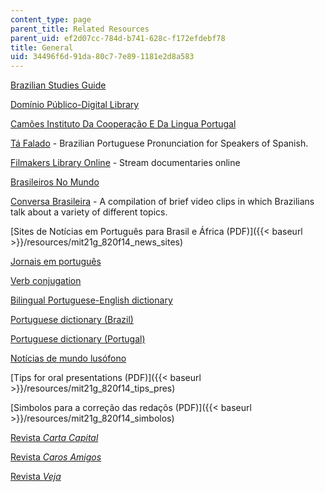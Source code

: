```yaml
---
content_type: page
parent_title: Related Resources
parent_uid: ef2d07cc-784d-b741-628c-f172efdebf78
title: General
uid: 34496f6d-91da-80c7-7e89-1181e2d8a583
---
```


[Brazilian Studies Guide](http://www.umich.edu/~port150/)

[Domínio Público-Digital Library](http://www.dominiopublico.gov.br/pesquisa/PesquisaObraForm.jsp)

[Camões Instituto Da Cooperação E Da Lingua Portugal](http://www.instituto-camoes.pt/)

[Tá Falado](http://www.coerll.utexas.edu/brazilpod/tafalado/) - Brazilian Portuguese Pronunciation for Speakers of Spanish.

[Filmakers Library Online](http://search.alexanderstreet.com/flon) - Stream documentaries online

[Brasileiros No Mundo](http://www.brasileirosnomundo.itamaraty.gov.br/)

[Conversa Brasileira](http://coerll.utexas.edu/brazilpod/cob/) - A compilation of brief video clips in which Brazilians talk about a variety of different topics.

[Sites de Notícias em Português para Brasil e África (PDF)]({{< baseurl >}}/resources/mit21g_820f14_news_sites)

[Jornais em português](http://www.jornaiserevistas.com/)

[Verb conjugation](http://www.conjuga-me.net/)

[Bilingual Portuguese-English dictionary](http://www.wordreference.com/)

[Portuguese dictionary (Brazil)](http://www.dicionariodoaurelio.com/)

[Portuguese dictionary (Portugal)](http://www.priberam.pt/dlpo/)

[Notícias de mundo lusófono](http://www.noticiaslusofonas.com/)

[Tips for oral presentations (PDF)]({{< baseurl >}}/resources/mit21g_820f14_tips_pres)

[Simbolos para a correção das redaçõs (PDF)]({{< baseurl >}}/resources/mit21g_820f14_simbolos)

[Revista _Carta Capital_](http://www.cartacapital.com.br/)

[Revista _Caros Amigos_](http://www.carosamigos.com.br/)

[Revista _Veja_](http://veja.abril.com.br/)